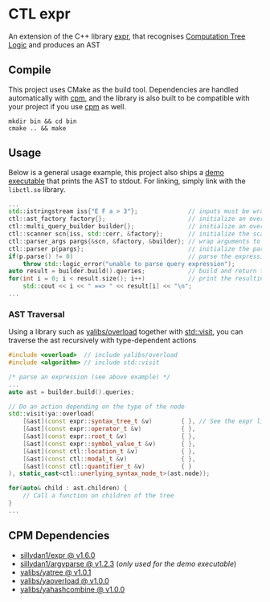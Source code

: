# CTL expr
An extension of the C++ library [expr](https://github.com/sillydan1/expr), that recognises [Computation Tree Logic](https://en.wikipedia.org/wiki/Computation_tree_logic) 
and produces an AST

## Compile
This project uses CMake as the build tool.
Dependencies are handled automatically with [cpm](https://github.com/cpm-cmake/CPM.cmake), 
and the library is also built to be compatible with your
project if you use [cpm](https://github.com/cpm-cmake/CPM.cmake) as well.

```shell
mkdir bin && cd bin
cmake .. && make
```

## Usage
Below is a general usage example, this project also ships a [demo executable](src/main.cpp)
that prints the AST to stdout. For linking, simply link with the `libctl.so` library.

```c++
...
std::istringstream iss{"E F a > 3"};              // inputs must be wrapped in a stream
ctl::ast_factory factory{};                       // initialize an overridable ast factory
ctl::multi_query_builder builder{};               // initialize an overridable language builder
ctl::scanner scn{iss, std::cerr, &factory};       // initialize the scanner (print errors to cerr)
ctl::parser_args pargs{&scn, &factory, &builder}; // wrap arguments to the parser
ctl::parser p{pargs};                             // initialize the parser
if(p.parse() != 0)                                // parse the expression stream and handle error(s) if they occur
    throw std::logic_error("unable to parse query expression");
auto result = builder.build().queries;            // build and return the queries
for(int i = 0; i < result.size(); i++)            // print the resulting AST(s)
    std::cout << i << " ==> " << result[i] << "\n";
...
```

### AST Traversal

Using a library such as [yalibs/overload](https://github.com/yalibs/yaoverload) together with [std::visit](https://en.cppreference.com/w/cpp/utility/variant/visit), you can
traverse the ast recursively with type-dependent actions

```c++
#include <overload>  // include yalibs/overload
#include <algorithm> // include std::visit

/* parse an expression (see above example) */
...
auto ast = builder.build().queries;

// Do an action depending on the type of the node
std::visit(ya::overload(
    [&ast](const expr::syntax_tree_t &v)        { }, // See the expr library dependency
    [&ast](const expr::operator_t &v)           { },
    [&ast](const expr::root_t &v)               { },
    [&ast](const expr::symbol_value_t &v)       { },
    [&ast](const ctl::location_t &v)            { },
    [&ast](const ctl::modal_t &v)               { },
    [&ast](const ctl::quantifier_t &v)          { }
), static_cast<ctl::unerlying_syntax_node_t>(ast.node));

for(auto& child : ast.children) {
    // Call a function on children of the tree
}
...
```

## CPM Dependencies
 - [sillydan1/expr @ v1.6.0](https://github.com/sillydan1/expr)
 - [sillydan1/argvparse @ v1.2.3](https://github.com/sillydan1/argvparse) (*only used for the demo executable*)
 - [yalibs/yatree @ v1.0.1](https://github.com/yalibs/yatree)
 - [yalibs/yaoverload @ v1.0.0](https://github.com/yalibs/yaoverload)
 - [yalibs/yahashcombine @ v1.0.0](https://github.com/yalibs/yahashcombine)

